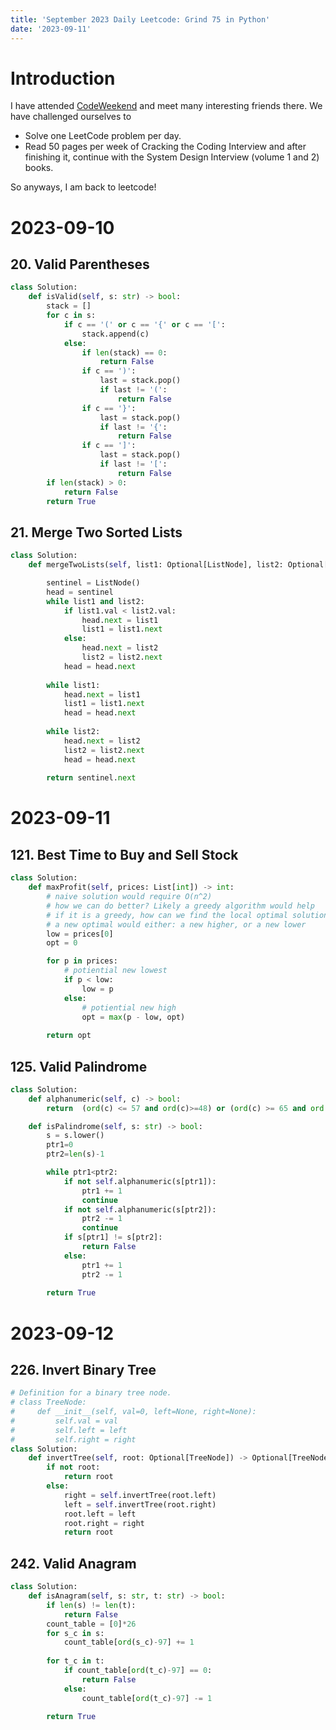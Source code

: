 ```yaml
---
title: 'September 2023 Daily Leetcode: Grind 75 in Python'
date: '2023-09-11'
---
```

# Introduction

I have attended [CodeWeekend](https://www.meetup.com/codeweekendgroup/events/295430998/) and meet
many interesting friends there. We have challenged ourselves to

- Solve one LeetCode problem per day.
- Read 50 pages per week of Cracking the Coding Interview and after finishing it, continue with the System Design Interview (volume 1 and 2) books.

So anyways, I am back to leetcode!

# 2023-09-10
## 20. Valid Parentheses

~~~python
class Solution:
    def isValid(self, s: str) -> bool:
        stack = []
        for c in s:
            if c == '(' or c == '{' or c == '[':
                stack.append(c)
            else:
                if len(stack) == 0:
                    return False
                if c == ')':
                    last = stack.pop()
                    if last != '(':
                        return False
                if c == '}':
                    last = stack.pop()
                    if last != '{':
                        return False
                if c == ']':
                    last = stack.pop()
                    if last != '[':
                        return False
        if len(stack) > 0:
            return False
        return True
~~~

## 21. Merge Two Sorted Lists

~~~python
class Solution:
    def mergeTwoLists(self, list1: Optional[ListNode], list2: Optional[ListNode]) -> Optional[ListNode]:

        sentinel = ListNode()
        head = sentinel
        while list1 and list2:
            if list1.val < list2.val:
                head.next = list1
                list1 = list1.next
            else:
                head.next = list2
                list2 = list2.next
            head = head.next
        
        while list1:
            head.next = list1
            list1 = list1.next
            head = head.next
        
        while list2:
            head.next = list2
            list2 = list2.next
            head = head.next
        
        return sentinel.next
~~~

# 2023-09-11
## 121. Best Time to Buy and Sell Stock

~~~python
class Solution:
    def maxProfit(self, prices: List[int]) -> int:
        # naive solution would require O(n^2)
        # how we can do better? Likely a greedy algorithm would help
        # if it is a greedy, how can we find the local optimal solution?
        # a new optimal would either: a new higher, or a new lower
        low = prices[0]
        opt = 0

        for p in prices:
            # potiential new lowest
            if p < low:
                low = p
            else: 
                # potiential new high
                opt = max(p - low, opt)
        
        return opt
~~~


## 125. Valid Palindrome

~~~python
class Solution:
    def alphanumeric(self, c) -> bool:
        return  (ord(c) <= 57 and ord(c)>=48) or (ord(c) >= 65 and ord(c)<=90) or(ord(c) >= 97 and ord(c) <= 122)

    def isPalindrome(self, s: str) -> bool:
        s = s.lower()
        ptr1=0
        ptr2=len(s)-1

        while ptr1<ptr2:
            if not self.alphanumeric(s[ptr1]):
                ptr1 += 1
                continue
            if not self.alphanumeric(s[ptr2]):
                ptr2 -= 1
                continue
            if s[ptr1] != s[ptr2]:
                return False
            else:
                ptr1 += 1
                ptr2 -= 1
        
        return True
~~~


# 2023-09-12

## 226. Invert Binary Tree

~~~python
# Definition for a binary tree node.
# class TreeNode:
#     def __init__(self, val=0, left=None, right=None):
#         self.val = val
#         self.left = left
#         self.right = right
class Solution:
    def invertTree(self, root: Optional[TreeNode]) -> Optional[TreeNode]:
        if not root:
            return root
        else:
            right = self.invertTree(root.left)
            left = self.invertTree(root.right)
            root.left = left
            root.right = right
            return root
~~~

## 242. Valid Anagram

~~~python
class Solution:
    def isAnagram(self, s: str, t: str) -> bool:
        if len(s) != len(t):
            return False
        count_table = [0]*26
        for s_c in s:
            count_table[ord(s_c)-97] += 1
        
        for t_c in t:
            if count_table[ord(t_c)-97] == 0:
                return False
            else:
                count_table[ord(t_c)-97] -= 1
        
        return True
~~~